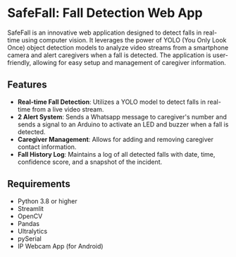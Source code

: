 # SafeFall: Fall Detection Web App

SafeFall is an innovative web application designed to detect falls in real-time using computer vision. It leverages the power of YOLO (You Only Look Once) object detection models to analyze video streams from a smartphone camera and alert caregivers when a fall is detected. The application is user-friendly, allowing for easy setup and management of caregiver information.

## Features

- **Real-time Fall Detection**: Utilizes a YOLO model to detect falls in real-time from a live video stream.
- **2 Alert System**: Sends a Whatsapp message to caregiver's number and sends a signal to an Arduino to activate an LED and buzzer when a fall is detected.
- **Caregiver Management**: Allows for adding and removing caregiver contact information.
- **Fall History Log**: Maintains a log of all detected falls with date, time, confidence score, and a snapshot of the incident.

## Requirements

- Python 3.8 or higher
- Streamlit
- OpenCV
- Pandas
- Ultralytics
- pySerial
- IP Webcam App (for Android)
